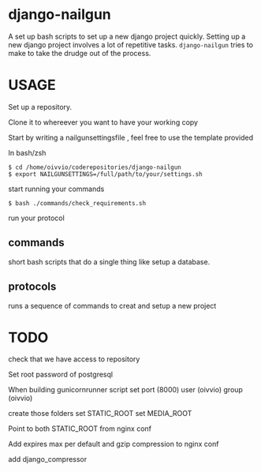 django-nailgun
==============

A set up bash scripts to set up a new django project quickly.  Setting up a new django project involves a lot of repetitive tasks. `django-nailgun` tries to make to take the drudge out of the process.



USAGE
=====

Set up a repository.

Clone it to whereever you want to have your working copy

Start by writing a nailgunsettingsfile , feel free to use the template provided


In bash/zsh

    $ cd /home/oivvio/coderepositories/django-nailgun
    $ export NAILGUNSETTINGS=/full/path/to/your/settings.sh

start running your commands

    $ bash ./commands/check_requirements.sh
   
 
run your protocol

commands
--------

short bash scripts that do a single thing like setup a database.


protocols
---------

runs a sequence of commands to creat and setup a new project


TODO
====

check that we have access to repository

Set root password of postgresql

When building gunicornrunner script set port (8000) user (oivvio) group (oivvio)


create those folders
set STATIC_ROOT
set MEDIA_ROOT

Point to both STATIC_ROOT from nginx conf

Add expires max per default 
and gzip compression to nginx conf


add django_compressor
